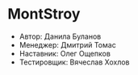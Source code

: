 # MontStroy

* Автор: Данила Буланов
* Менеджер: Дмитрий Томас
* Наставник: Олег Ощепков
* Тестировщик: Вячеслав Хохлов
